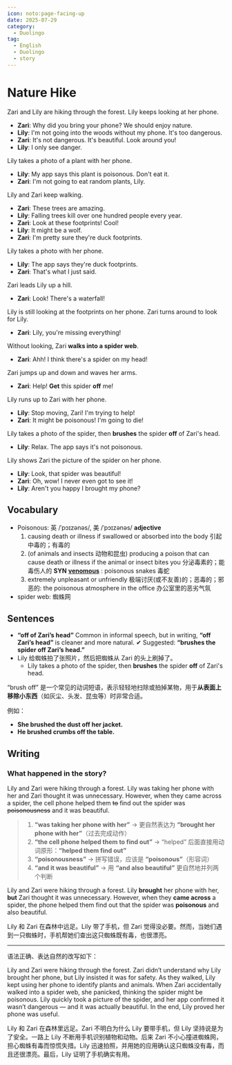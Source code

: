 ```yaml
---
icon: noto:page-facing-up
date: 2025-07-29
category:
  - Duolingo
tag:
  - English
  - Duolingo
  - story
---
```


# Nature Hike

Zari and Lily are hiking through the forest. Lily keeps looking at her phone.

- **Zari**: Why did you bring your phone? We should enjoy nature.
- **Lily**: I'm not going into the woods without my phone. It's too dangerous.
- **Zari**: It's not dangerous. It's beautiful. Look around you!
- **Lily**: I only see danger.

Lily takes a photo of a plant with her phone.

- **Lily**: My app says this plant is poisonous. Don't eat it.
- **Zari**: I'm not going to eat random plants, Lily.

Lily and Zari keep walking.

- **Zari**: These trees are amazing.
- **Lily**: Falling trees kill over one hundred people every year.
- **Zari**: Look at these footprints! Cool!
- **Lily**: It might be a wolf.
- **Zari**: I'm pretty sure they're duck footprints.

Lily takes a photo with her phone.

- **Lily**: The app says they're duck footprints.
- **Zari**: That's what I just said.

Zari leads Lily up a hill.

- **Zari**: Look! There's a waterfall!

Lily is still looking at the footprints on her phone. Zari turns around to look for Lily.

- **Zari**: Lily, you're missing everything!

Without looking, Zari **walks into a spider web**.

- **Zari**: Ahh! I think there's a spider on my head!

Zari jumps up and down and waves her arms.

- **Zari**: Help! **Get** this spider **off** me!

Lily runs up to Zari with her phone.

- **Lily**: Stop moving, Zari! I'm trying to help!
- **Zari**: It might be poisonous! I'm going to die!

Lily takes a photo of the spider, then **brushes** the spider **off** of Zari's head.

- **Lily**: Relax. The app says it's not poisonous.

Lily shows Zari the picture of the spider on her phone.

- **Lily**: Look, that spider was beautiful!
- **Zari**: Oh, wow! I never even got to see it!
- **Lily**: Aren't you happy I brought my phone?

## Vocabulary

- Poisonous: 英 /ˈpɔɪzənəs/, 美 /ˈpɔɪzənəs/ **adjective**
  1. causing death or illness if swallowed or absorbed into the body
     引起中毒的；有毒的
  2. (of animals and insects 动物和昆虫) producing a poison that can cause death or illness if the animal or insect bites you 分泌毒素的；能毒伤人的
     **SYN** **[venomous](eudic-https://cn.eudic.net/dict/searchword?word=venomous#ID1796164475)** :
     poisonous snakes
     毒蛇
  3. extremely unpleasant or unfriendly
     极端讨厌(或不友善)的；恶毒的；邪恶的:
     the poisonous atmosphere in the office
     办公室里的恶劣气氛
- spider web: 蜘蛛网

## Sentences

- **“off of Zari’s head”**
  Common in informal speech, but in writing, **“off Zari’s head”** is cleaner and more natural.
  ✔ Suggested: **“brushes the spider off Zari’s head.”**
- Lily 给蜘蛛拍了张照片，然后把蜘蛛从 Zari 的头上刷掉了。
  - Lily takes a photo of the spider, then **brushes** the spider **off** of Zari's head.

“brush off” 是一个常见的动词短语，表示轻轻地扫除或拍掉某物，用于**从表面上移除小东西**（如灰尘、头发、昆虫等）时非常合适。

例如：

- **She brushed the dust off her jacket.**
- **He brushed crumbs off the table.**

## Writing

### What happened in the story?

Lily and Zari were hiking through a forest. Lily was taking her phone with her and Zari thought it was unnecessary. However, when they came across a spider, the cell phone helped them ~~to~~ find out the spider was ~~poisonousness~~ and it was beautiful.

> 1. **“was taking her phone with her”** → 更自然表达为 **“brought her phone with her”**（过去完成动作）
> 2. **“the cell phone helped them to find out”** → “helped” 后面直接用动词原形：**“helped them find out”**
> 3. **“poisonousness”** → 拼写错误，应该是 **“poisonous”**（形容词）
> 4. **“and it was beautiful”** → 用 **“and also beautiful”** 更自然地并列两个判断

Lily and Zari were hiking through a forest. Lily **brought** her phone with her, **but** Zari thought it was unnecessary. However, when they **came across** a spider, the phone helped them find out that the spider was **poisonous** and also beautiful.

Lily 和 Zari 在森林中远足。Lily 带了手机，但 Zari 觉得没必要。然而，当她们遇到一只蜘蛛时，手机帮她们查出这只蜘蛛既有毒，也很漂亮。

---

语法正确、表达自然的改写如下：

Lily and Zari were hiking through the forest. Zari didn’t understand why Lily brought her phone, but Lily insisted it was for safety. As they walked, Lily kept using her phone to identify plants and animals. When Zari accidentally walked into a spider web, she panicked, thinking the spider might be poisonous. Lily quickly took a picture of the spider, and her app confirmed it wasn’t dangerous — and it was actually beautiful. In the end, Lily proved her phone was useful.

Lily 和 Zari 在森林里远足。Zari 不明白为什么 Lily 要带手机，但 Lily 坚持说是为了安全。一路上 Lily 不断用手机识别植物和动物。后来 Zari 不小心撞进蜘蛛网，担心蜘蛛有毒而惊慌失措。Lily 迅速拍照，并用她的应用确认这只蜘蛛没有毒，而且还很漂亮。最后，Lily 证明了手机确实有用。
